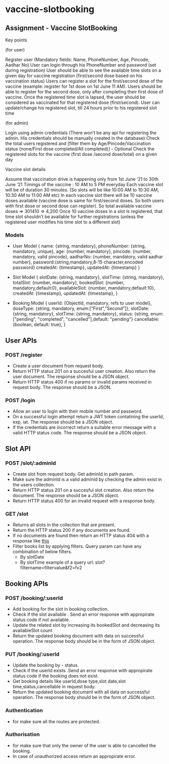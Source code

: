 # vaccine-slotbooking

## Assignment - Vaccine SlotBooking

Key points

(for user)

Register user (Mandatory fields: Name, PhoneNumber, Age, Pincode, Aadhar No)
User can login through his PhoneNumber and password (set during registration)
User should be able to see the available time slots on a given day for vaccine registration (first/second dose based on his vaccination status)
Users can register a slot for the first/second dose of the vaccine (example: register for 1st dose on 1st June 11 AM).
Users should be able to register for the second dose, only after completing their first dose of vaccine. Once the registered time slot is lapsed, the user should be considered as vaccinated for that registered dose (first/second).
User can update/change his registered slot, till 24 hours prior to his registered slot time

(for admin)

Login using admin credentials (There won’t be any api for registering the admin. His credentials should be manually created in the database)
Check the total users registered and [filter them by Age/Pincode/Vaccination status (none/First dose completed/All completed)] - Optional
Check the registered slots for the vaccine (first dose /second dose/total) on a given day

Vaccine slot details

Assume that vaccination drive is happening only from 1st June ‘21 to 30th June ‘21
Timings of the vaccine : 10 AM to 5 PM everyday
Each vaccine slot will be of duration 30 minutes. (So slots will be like 10:00 AM to 10:30 AM, 10:30 AM to 11:00 AM etc)
In each vaccine slot there will be 10 vaccine doses available (vaccine dose is same for first/second doses. So both users with first dose or second dose can register). So total available vaccine doses => 301410 => 4,200
Once 10 vaccine doses in a slot is registered, that time slot shouldn’t be available for further registrations (unless the registered user modifies his time slot to a different slot)

### Models
- User Model
{ 
  name: {string, mandatory},
  phoneNumber: {string, mandatory, unique},
  age: {number, mandatory}, 
  pincode: {number, mandatory, valid pincode},
  aadharNo: {number, mandatory, valid aadhar number},
  password:{string,mandatory,8-15 character,encoded password}
  createdAt: {timestamp},
  updatedAt: {timestamp}
}

- Slot Model
{ 
  slotDate: {string, mandatory},
  slotTime: {string, mandatory}, 
  totalSlot: {number, mandatory},
  bookedSlot: {number, mandatory,default:0},
  availableSlot: {number, mandatory,default:10},
  createdAt: {timestamp},
  updatedAt: {timestamp},
}

- Booking Model 
{
  userId: {ObjectId, mandatory, refs to user model},
  doseType: {string, mandatory, enum:["First","Second"]},
  slotDate: {string, mandatory},
  slotTime: {string, mandatory},
  status: {string, enum:["pending", "completed", "cancelled"],default: "pending"}
  cancellable: {boolean, default: true},
}


## User APIs 
### POST /register
- Create a user document from request body.
- Return HTTP status 201 on a succesful user creation. Also return the user document. The response should be a JSON object.
- Return HTTP status 400 if no params or invalid params received in request body. The response should be a JSON.

### POST /login
- Allow an user to login with their mobile number and password.
- On a successful login attempt return a JWT token contatining the userId, exp, iat. The response should be a JSON object.
- If the credentials are incorrect return a suitable error message with a valid HTTP status code. The response should be a JSON object.

## Slot API
### POST /slot/:adminId
- Create slot from request body. Get adminId in path param.
- Make sure the adminId is a valid adminId by checking the admin exist in the users collection.
- Return HTTP status 201 on a succesful slot creation. Also return the document. The response should be a JSON object.
- Return HTTP status 400 for an invalid request with a response body.

### GET /slot
- Returns all slots in the collection that are present. 
- Return the HTTP status 200 if any documents are found.
- If no documents are found then return an HTTP status 404 with a response like [this](#error-response-structure) 
- Filter books list by applying filters. Query param can have any combination of below filters.
  - By slotDate
  - By slotTime
  example of a query url: slot?filtername=filtervalue&f2=fv2

## Booking APIs
### POST /booking/:userId
- Add booking for the slot in booking collection.
- Check if the slot available . Send an error response with appropirate status code if not available.
- Update the related slot by increasing its bookedSlot and decreasing its availableSlot count
- Return the updated booking document with data on successful operation. The response body should be in the form of JSON object.

### PUT /booking/:userId
- Update the booking by - status.
- Check if the userId exists .Send an error response with appropirate status code if the booking does not exist.
- Get booking details like userId,dose type,slot date,slot time,status,cancellable in request body.
- Return the updated booking document with all data on successful operation. The response body should be in the form of JSON object.

### Authentication
- for make sure all the routes are protected.

### Authorisation
- for make sure that only the owner of the user is able to cancelled the booking.
- In case of unauthorized access return an appropirate error.
